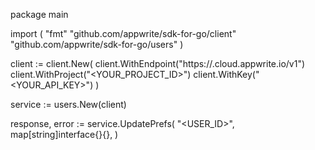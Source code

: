 package main

import (
    "fmt"
    "github.com/appwrite/sdk-for-go/client"
    "github.com/appwrite/sdk-for-go/users"
)

client := client.New(
    client.WithEndpoint("https://<REGION>.cloud.appwrite.io/v1")
    client.WithProject("<YOUR_PROJECT_ID>")
    client.WithKey("<YOUR_API_KEY>")
)

service := users.New(client)

response, error := service.UpdatePrefs(
    "<USER_ID>",
    map[string]interface{}{},
)
